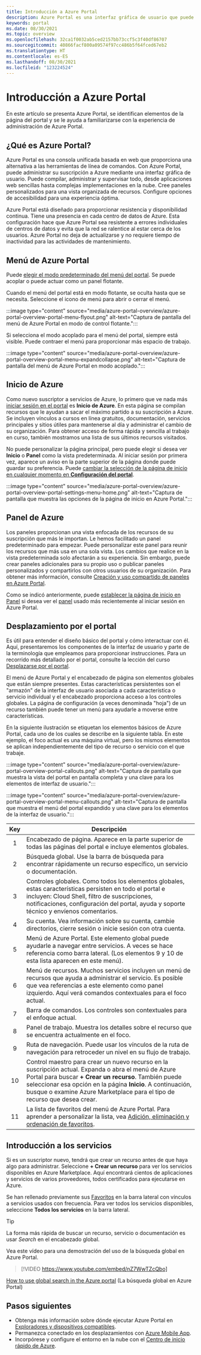 ```yaml
---
title: Introducción a Azure Portal
description: Azure Portal es una interfaz gráfica de usuario que puede usarse para administrar los servicios de Azure. Aprenda a navegar y buscar recursos en Azure Portal.
keywords: portal
ms.date: 08/30/2021
ms.topic: overview
ms.openlocfilehash: 32ca1f0032ab5ced2157bb73ccf5c3f40df86707
ms.sourcegitcommit: 40866facf800a09574f97cc486b5f64fced67eb2
ms.translationtype: HT
ms.contentlocale: es-ES
ms.lasthandoff: 08/30/2021
ms.locfileid: "123224524"
---
```

# <a name="azure-portal-overview"></a>Introducción a Azure Portal

En este artículo se presenta Azure Portal, se identifican elementos de la página del portal y se le ayuda a familiarizarse con la experiencia de administración de Azure Portal.

## <a name="what-is-the-azure-portal"></a>¿Qué es Azure Portal?

Azure Portal es una consola unificada basada en web que proporciona una alternativa a las herramientas de línea de comandos. Con Azure Portal, puede administrar su suscripción a Azure mediante una interfaz gráfica de usuario. Puede compilar, administrar y supervisar todo, desde aplicaciones web sencillas hasta complejas implementaciones en la nube. Cree paneles personalizados para una vista organizada de recursos. Configure opciones de accesibilidad para una experiencia óptima.

Azure Portal está diseñado para proporcionar resistencia y disponibilidad continua. Tiene una presencia en cada centro de datos de Azure. Esta configuración hace que Azure Portal sea resistente a errores individuales de centros de datos y evita que la red se ralentice al estar cerca de los usuarios. Azure Portal no deja de actualizarse y no requiere tiempo de inactividad para las actividades de mantenimiento.

## <a name="azure-portal-menu"></a>Menú de Azure Portal

Puede [elegir el modo predeterminado del menú del portal](set-preferences.md#set-menu-behavior). Se puede acoplar o puede actuar como un panel flotante.

Cuando el menú del portal está en modo flotante, se oculta hasta que se necesita. Seleccione el icono de menú para abrir o cerrar el menú.

:::image type="content" source="media/azure-portal-overview/azure-portal-overview-portal-menu-flyout.png" alt-text="Captura de pantalla del menú de Azure Portal en modo de control flotante.":::

Si selecciona el modo acoplado para el menú del portal, siempre está visible. Puede contraer el menú para proporcionar más espacio de trabajo.

:::image type="content" source="media/azure-portal-overview/azure-portal-overview-portal-menu-expandcollapse.png" alt-text="Captura de pantalla del menú de Azure Portal en modo acoplado.":::

## <a name="azure-home"></a>Inicio de Azure

Como nuevo suscriptor a servicios de Azure, lo primero que ve nada más [iniciar sesión en el portal](https://portal.azure.com) es **Inicio de Azure**. En esta página se compilan recursos que le ayudan a sacar el máximo partido a su suscripción a Azure. Se incluyen vínculos a cursos en línea gratuitos, documentación, servicios principales y sitios útiles para mantenerse al día y administrar el cambio de su organización. Para obtener acceso de forma rápida y sencilla al trabajo en curso, también mostramos una lista de sus últimos recursos visitados.

No puede personalizar la página principal, pero puede elegir si desea ver **Inicio** o **Panel** como la vista predeterminada. Al iniciar sesión por primera vez, aparece un aviso en la parte superior de la página donde puede guardar su preferencia. Puede [cambiar la selección de la página de inicio en cualquier momento en **Configuración del portal**](set-preferences.md#startup-page).

:::image type="content" source="media/azure-portal-overview/azure-portal-overview-portal-settings-menu-home.png" alt-text="Captura de pantalla que muestra las opciones de la página de inicio en Azure Portal.":::

## <a name="azure-dashboard"></a>Panel de Azure

Los paneles proporcionan una vista enfocada de los recursos de su suscripción que más le importan. Le hemos facilitado un panel predeterminado para empezar. Puede personalizar este panel para reunir los recursos que más usa en una sola vista. Los cambios que realice en la vista predeterminada solo afectarán a su experiencia. Sin embargo, puede crear paneles adicionales para su propio uso o publicar paneles personalizados y compartirlos con otros usuarios de su organización. Para obtener más información, consulte [Creación y uso compartido de paneles en Azure Portal](../azure-portal/azure-portal-dashboards.md).

Como se indicó anteriormente, puede [establecer la página de inicio en Panel](set-preferences.md#startup-page) si desea ver el [panel](azure-portal-dashboards.md) usado más recientemente al iniciar sesión en Azure Portal.

## <a name="getting-around-the-portal"></a>Desplazamiento por el portal

Es útil para entender el diseño básico del portal y cómo interactuar con él. Aquí, presentaremos los componentes de la interfaz de usuario y parte de la terminología que empleamos para proporcionar instrucciones. Para un recorrido más detallado por el portal, consulte la lección del curso [Desplazarse por el portal](/learn/modules/tour-azure-portal/3-navigate-the-portal).

El menú de Azure Portal y el encabezado de página son elementos globales que están siempre presentes. Estas características persistentes son el "armazón" de la interfaz de usuario asociada a cada característica o servicio individual y el encabezado proporciona acceso a los controles globales. La página de configuración (a veces denominada "hoja") de un recurso también puede tener un menú para ayudarle a moverse entre características.

En la siguiente ilustración se etiquetan los elementos básicos de Azure Portal, cada uno de los cuales se describe en la siguiente tabla. En este ejemplo, el foco actual es una máquina virtual, pero los mismos elementos se aplican independientemente del tipo de recurso o servicio con el que trabaje.

:::image type="content" source="media/azure-portal-overview/azure-portal-overview-portal-callouts.png" alt-text="Captura de pantalla que muestra la vista del portal en pantalla completa y una clave para los elementos de interfaz de usuario.":::

:::image type="content" source="media/azure-portal-overview/azure-portal-overview-portal-menu-callouts.png" alt-text="Captura de pantalla que muestra el menú del portal expandido y una clave para los elementos de la interfaz de usuario.":::

|Key|Descripción
|:---:|---|
|1|Encabezado de página. Aparece en la parte superior de todas las páginas del portal e incluye elementos globales.|
|2|Búsqueda global. Use la barra de búsqueda para encontrar rápidamente un recurso específico, un servicio o documentación.|
|3|Controles globales. Como todos los elementos globales, estas características persisten en todo el portal e incluyen: Cloud Shell, filtro de suscripciones, notificaciones, configuración del portal, ayuda y soporte técnico y envíenos comentarios.|
|4|Su cuenta. Vea información sobre su cuenta, cambie directorios, cierre sesión o inicie sesión con otra cuenta.|
|5|Menú de Azure Portal. Este elemento global puede ayudarle a navegar entre servicios. A veces se hace referencia como barra lateral. (Los elementos 9 y 10 de esta lista aparecen en este menú).|
|6|Menú de recursos. Muchos servicios incluyen un menú de recursos que ayuda a administrar el servicio. Es posible que vea referencias a este elemento como panel izquierdo. Aquí verá comandos contextuales para el foco actual.|
|7|Barra de comandos. Los controles son contextuales para el enfoque actual.|
|8|Panel de trabajo. Muestra los detalles sobre el recurso que se encuentra actualmente en el foco.|
|9|Ruta de navegación. Puede usar los vínculos de la ruta de navegación para retroceder un nivel en su flujo de trabajo.|
|10|Control maestro para crear un nuevo recurso en la suscripción actual. Expanda o abra el menú de Azure Portal para buscar **+ Crear un recurso**. También puede seleccionar esa opción en la página **Inicio**. A continuación, busque o examine Azure Marketplace para el tipo de recurso que desea crear.|
|11|La lista de favoritos del menú de Azure Portal. Para aprender a personalizar la lista, vea [Adición, eliminación y ordenación de favoritos](../azure-portal/azure-portal-add-remove-sort-favorites.md).|

## <a name="get-started-with-services"></a>Introducción a los servicios

Si es un suscriptor nuevo, tendrá que crear un recurso antes de que haya algo para administrar. Seleccione **+ Crear un recurso** para ver los servicios disponibles en Azure Marketplace. Aquí encontrará cientos de aplicaciones y servicios de varios proveedores, todos certificados para ejecutarse en Azure.

Se han rellenado previamente sus [Favoritos](../azure-portal/azure-portal-add-remove-sort-favorites.md) en la barra lateral con vínculos a servicios usados con frecuencia.  Para ver todos los servicios disponibles, seleccione **Todos los servicios** en la barra lateral.

> [!TIP]
> La forma más rápida de buscar un recurso, servicio o documentación es usar *Search* en el encabezado global.

Vea este vídeo para una demostración del uso de la búsqueda global en Azure Portal.

> [!VIDEO https://www.youtube.com/embed/nZ7WwTZcQbo]

[How to use global search in the Azure portal](https://www.youtube.com/watch?v=nZ7WwTZcQbo) (La búsqueda global en Azure Portal)

## <a name="next-steps"></a>Pasos siguientes

* Obtenga más información sobre dónde ejecutar Azure Portal en [Exploradores y dispositivos compatibles](../azure-portal/azure-portal-supported-browsers-devices.md).
* Permanezca conectado en los desplazamientos con [Azure Mobile App](https://azure.microsoft.com/features/azure-portal/mobile-app/).
* Incorpórese y configure el entorno en la nube con el [Centro de inicio rápido de Azure](../azure-portal/azure-portal-quickstart-center.md).